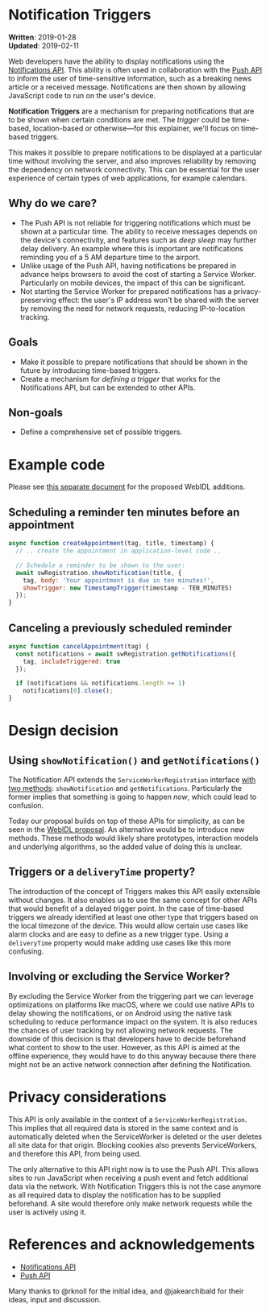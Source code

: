 # Notification Triggers

**Written**: 2019-01-28<br/>
**Updated**: 2019-02-11

Web developers have the ability to display notifications using the [Notifications API](https://notifications.spec.whatwg.org/). This ability is often used in collaboration with the [Push API](https://w3c.github.io/push-api/) to inform the user of time-sensitive information, such as a breaking news article or a received message. Notifications are then shown by allowing JavaScript code to run on the user's device.

**Notification Triggers** are a mechanism for preparing notifications that are to be shown when certain conditions are met. The _trigger_ could be time-based, location-based or otherwise—for this explainer, we'll focus on time-based triggers.

This makes it possible to prepare notifications to be displayed at a particular time without involving the server, and also improves reliability by removing the dependency on network connectivity. This can be essential for the user experience of certain types of web applications, for example calendars.

## Why do we care?
* The Push API is not reliable for triggering notifications which must be shown at a particular time. The ability to receive messages depends on the device's connectivity, and features such as _deep sleep_ may further delay delivery. An example where this is important are notifications reminding you of a 5 AM departure time to the airport.
* Unlike usage of the Push API, having notifications be prepared in advance helps browsers to avoid the cost of starting a Service Worker. Particularly on mobile devices, the impact of this can be significant.
* Not starting the Service Worker for prepared notifications has a privacy-preserving effect: the user's IP address won't be shared with the server by removing the need for network requests, reducing IP-to-location tracking.

## Goals
* Make it possible to prepare notifications that should be shown in the future by introducing time-based triggers.
* Create a mechanism for _defining a trigger_ that works for the Notifications API, but can be extended to other APIs.

## Non-goals
* Define a comprehensive set of possible triggers.

# Example code
Please see [this separate document](IDL.md) for the proposed WebIDL additions.

## Scheduling a reminder ten minutes before an appointment
```javascript
async function createAppointment(tag, title, timestamp) {
  // .. create the appointment in application-level code ..

  // Schedule a reminder to be shown to the user:
  await swRegistration.showNotification(title, {
    tag, body: 'Your appointment is due in ten minutes!',
    showTrigger: new TimestampTrigger(timestamp - TEN_MINUTES)
  });
}
```

## Canceling a previously scheduled reminder
```javascript
async function cancelAppointment(tag) {
  const notifications = await swRegistration.getNotifications({
    tag, includeTriggered: true
  });

  if (notifications && notifications.length >= 1)
    notifications[0].close();
}
```

# Design decision

## Using `showNotification()` and `getNotifications()`
The Notification API extends the `ServiceWorkerRegistration` interface [with two methods](https://notifications.spec.whatwg.org/#service-worker-api): `showNotification` and `getNotifications`. Particularly the former implies that something is going to happen _now_, which could lead to confusion.

Today our proposal builds on top of these APIs for simplicity, as can be seen in the [WebIDL proposal](IDL.md). An alternative would be to introduce new methods. These methods would likely share prototypes, interaction models and underlying algorithms, so the added value of doing this is unclear.

## Triggers or a `deliveryTime` property?
The introduction of the concept of Triggers makes this API easily extensible without changes. It also enables us to use the same concept for other APIs that would benefit of a delayed trigger point. In the case of time-based triggers we already identified at least one other type that triggers based on the local timezone of the device. This would allow certain use cases like alarm clocks and are easy to define as a new trigger type. Using a `deliveryTime` property would make adding use cases like this more confusing.

## Involving or excluding the Service Worker?
By excluding the Service Worker from the triggering part we can leverage optimizations on platforms like macOS, where we could use native APIs to delay showing the notifications, or on Android using the native task scheduling to reduce performance impact on the system. It is also reduces the chances of user tracking by not allowing network requests. The downside of this decision is that developers have to decide beforehand what content to show to the user. However, as this API is aimed at the offline experience, they would have to do this anyway because there there might not be an active network connection after defining the Notification.

# Privacy considerations

This API is only available in the context of a `ServiceWorkerRegistration`. This implies that all required data is stored in the same context and is automatically deleted when the ServiceWorker is deleted or the user deletes all site data for that origin. Blocking cookies also prevents ServiceWorkers, and therefore this API, from being used.

The only alternative to this API right now is to use the Push API. This allows sites to run JavaScript when receiving a push event and fetch additional data via the network. With Notification Triggers this is not the case anymore as all required data to display the notification has to be supplied beforehand. A site would therefore only make network requests while the user is actively using it.

# References and acknowledgements
* [Notifications API](https://notifications.spec.whatwg.org/)
* [Push API](https://w3c.github.io/push-api/)

Many thanks to @rknoll for the initial idea, and @jakearchibald for their ideas, input and discussion.
